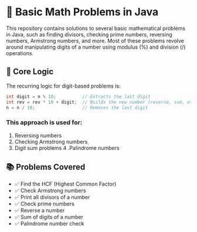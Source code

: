 # 🧮 Basic Math Problems in Java

This repository contains solutions to several basic mathematical problems in Java, such as finding divisors, checking prime numbers, reversing numbers, Armstrong numbers, and more.
Most of these problems revolve around manipulating digits of a number using modulus (%) and division (/) operations.

## 🔑 Core Logic

The recurring logic for digit-based problems is:

```java
int digit = n % 10;          // Extracts the last digit
int rev = rev * 10 + digit;  // Builds the new number (reverse, sum, etc.)
n = n / 10;                  // Removes the last digit
````

### This approach is used for:
1. Reversing numbers
2. Checking Armstrong numbers
3. Digit sum problems
4 .Palindrome numbers

## 📚 Problems Covered

- ✅ Find the HCF (Highest Common Factor)
- ✅ Check Armstrong numbers
- ✅ Print all divisors of a number
- ✅ Check prime numbers
- ✅ Reverse a number
- ✅ Sum of digits of a number
- ✅ Palindrome number check
